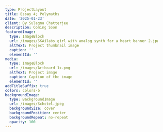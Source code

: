 ```yaml
---
type: ProjectLayout
title: Essay 4; Polymaths
date: '2025-01-23'
client: By Sulagna Chatterjee
description: Coming Soon
featuredImage:
  type: ImageBlock
  url: /images/SKAilabs girl with analog synth for a heart banner 2.jpg
  altText: Project thumbnail image
  caption: ''
  elementId: ''
media:
  type: ImageBlock
  url: /images/Artboard 1x.png
  altText: Project image
  caption: Caption of the image
  elementId: ''
addTitleSuffix: true
colors: colors-b
backgroundImage:
  type: BackgroundImage
  url: /images/Schotel.jpeg
  backgroundSize: cover
  backgroundPosition: center
  backgroundRepeat: no-repeat
  opacity: 100
---
```

